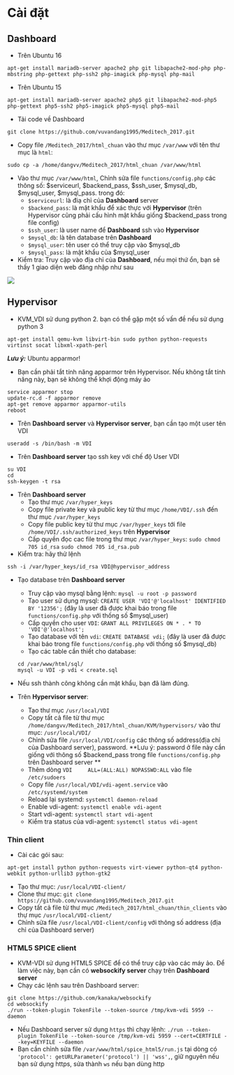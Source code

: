 # Cài đặt
## Dashboard
- Trên Ubuntu 16

`apt-get install mariadb-server apache2 php git libapache2-mod-php php-mbstring php-gettext php-ssh2 php-imagick php-mysql php-mail`

- Trên Ubuntu 15

`apt-get install mariadb-server apache2 php5 git libapache2-mod-php5 php-gettext php5-ssh2 php5-imagick php5-mysql php5-mail`

- Tải code về Dashboard

`git clone https://github.com/vuvandang1995/Meditech_2017.git`

- Copy file `/Meditech_2017/html_chuan` vào thư mục `/var/www` với tên thư mục là `html`:

`sudo cp -a /home/dangvv/Meditech_2017/html_chuan /var/www/html`

- Vào thư mục `/var/www/html`, Chỉnh sửa file `functions/config.php` các thông số: $serviceurl, $backend_pass, $ssh_user, $mysql_db, $mysql_user, $mysql_pass. trong đó:
	- `$serviceurl`: là điạ chỉ của **Dashboard** server
	- `$backend_pass`: là mật khẩu để xác thực với **Hypervisor** (trên Hypervisor cũng phải cấu hình mật khẩu giống $backend_pass trong file config)
	- `$ssh_user`: là user name để **Dashboard** ssh vào **Hypervisor**
	- `$mysql_db`: là tên database trên **Dashboard**
	- `$mysql_user`: tên user có thể truy cập vào $mysql_db
	- `$mysql_pass`: là mật khẩu của $mysql_user
- Kiểm tra: Truy cập vào địa chỉ của **Dashboard**, nếu mọi thứ ổn, bạn sẽ thấy 1 giao diện web đăng nhập như sau

<img src="https://i.imgur.com/PsVbLau.png">

## Hypervisor
- KVM_VDI sử dung python 2. bạn có thể gặp một số vấn đề nếu sử dụng python 3

`apt-get install qemu-kvm libvirt-bin sudo python python-requests virtinst socat libxml-xpath-perl`

***Lưu ý:*** Ubuntu apparmor!

- Bạn cần phải tắt tính năng apparmor trên Hypervisor. Nếu không tắt tính năng này, bạn sẽ không thể khợi động máy ảo

```
service apparmor stop
update-rc.d -f apparmor remove
apt-get remove apparmor apparmor-utils
reboot
```

- Trên **Dashboard server** và **Hypervisor server**, bạn cần tạo một user tên VDI

`useradd -s /bin/bash -m VDI`

- Trên **Dashboard server** tạo ssh key với chế độ User VDI

```
su VDI
cd
ssh-keygen -t rsa
```

- Trên **Dashboard server**
	- Tạo thư mục `/var/hyper_keys`
	- Copy file private key và public key từ thư mục `/home/VDI/.ssh` đến thư mục `/var/hyper_keys`
	- Copy file public key từ thư mục `/var/hyper_keys` tới file `/home/VDI/.ssh/authorized_keys` trên **Hypervisor**
	- Cấp quyền đọc cac file trong thư mục `/var/hyper_keys`: `sudo chmod 705 id_rsa` `sudo chmod 705 id_rsa.pub`
- Kiểm tra: hãy thử lệnh

`ssh -i /var/hyper_keys/id_rsa VDI@hypervisor_address`

- Tạo database trên **Dashboard server**
	- Truy cập vào mysql bằng lệnh: `mysql -u root -p password`
	- Tạo user sử dụng mysql: `CREATE USER 'VDI'@'localhost' IDENTIFIED BY '12356';` (đây là user đã được khai báo trong file `functions/config.php` với thống số $mysql_user)
	- Cấp quyền cho user `VDI`: `GRANT ALL PRIVILEGES ON * . * TO 'VDI'@'localhost';`
	- Tạo database với tên `vdi`: `CREATE DATABASE vdi;` (đây là user đã được khai báo trong file `functions/config.php` với thống số $mysql_db)
	- Tạo các table cần thiết cho database:
	```
	cd /var/www/html/sql/
	mysql -u VDI -p vdi < create.sql
	```

	
- Nếu ssh thành công không cần mật khẩu, bạn đã làm đúng.

- Trên **Hypervisor server**:
	- Tạo thư mục `/usr/local/VDI`
	- Copy tất cả file từ thư mục `/home/dangvv/Meditech_2017/html_chuan/KVM/hypervisors/` vào thư mục: `/usr/local/VDI/`
	- Chỉnh sửa file `/usr/local/VDI/config` các thông số address(địa chỉ của Dashboard server), password. **Lưu ý: password ở file này cần giống với thông số $backend_pass trong file `functions/config.php` trên Dashboard server **
	- Thêm dòng `VDI     ALL=(ALL:ALL) NOPASSWD:ALL` vào file `/etc/sudoers`
	- Copy file `/usr/local/VDI/vdi-agent.service` vào `/etc/systemd/system`
	- Reload lại systemd: `systemctl daemon-reload`
	- Enable vdi-agent: `systemctl enable vdi-agent`
	- Start vdi-agent: `systemctl start vdi-agent`
	- Kiểm tra status của vdi-agent: `systemctl status vdi-agent`

### Thin client
- Cài các gói sau:

`apt-get install python python-requests virt-viewer python-qt4 python-webkit python-urllib3 python-gtk2`

- Tạo thư mục: `/usr/local/VDI-client/`
- Clone thư mục: `git clone https://github.com/vuvandang1995/Meditech_2017.git`
- Copy tất cả file từ thư mục `/Meditech_2017/html_chuan/thin_clients` vào thự mục `/usr/local/VDI-client/`
- Chỉnh sửa file `/usr/local/VDI-client/config` với thông số address (địa chỉ của Dashboard server)

### HTML5 SPICE client
- KVM-VDI sử dụng HTML5 SPICE để có thể truy cập vào các máy ảo. Để làm việc này, bạn cần có **websockify server** chạy trên **Dashboard server**
- Chạy các lệnh sau trên Dashboard server:

```
git clone https://github.com/kanaka/websockify
cd websockify
./run --token-plugin TokenFile --token-source /tmp/kvm-vdi 5959 --daemon
```

- Nếu Dashboard server sử dụng `https` thì chạy lệnh: `./run --token-plugin TokenFile --token-source /tmp/kvm-vdi 5959 --cert=CERTFILE --key=KEYFILE --daemon`
- Bạn cần chỉnh sửa file `/var/www/html/spice_html5/run.js` tại dòng có `'protocol': getURLParameter('protocol') || 'wss',`, giữ nguyên nếu bạn sử dụng https, sửa thành `ws` nếu bạn dùng http
